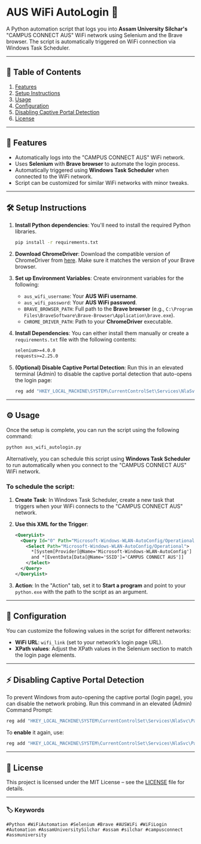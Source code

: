 
# AUS WiFi AutoLogin 🚀

A Python automation script that logs you into **Assam University Silchar's** "CAMPUS CONNECT AUS" WiFi network using Selenium and the Brave browser. The script is automatically triggered on WiFi connection via Windows Task Scheduler.

---

## 📖 **Table of Contents**
1. [Features](#-features)
2. [Setup Instructions](#-setup-instructions)
3. [Usage](#-usage)
4. [Configuration](#-configuration)
5. [Disabling Captive Portal Detection](#-disabling-captive-portal-detection)
6. [License](#-license)

---

## 🚀 **Features**
- Automatically logs into the "CAMPUS CONNECT AUS" WiFi network.
- Uses **Selenium** with **Brave browser** to automate the login process.
- Automatically triggered using **Windows Task Scheduler** when connected to the WiFi network.
- Script can be customized for similar WiFi networks with minor tweaks.

---

## 🛠️ **Setup Instructions**

1. **Install Python dependencies**:
   You'll need to install the required Python libraries.
   ```bash
   pip install -r requirements.txt
   ```

2. **Download ChromeDriver**:
   Download the compatible version of ChromeDriver from [here](https://googlechromelabs.github.io/chrome-for-testing/). Make sure it matches the version of your Brave browser.

3. **Set up Environment Variables**:
   Create environment variables for the following:
   - `aus_wifi_username`: Your **AUS WiFi username**.
   - `aus_wifi_password`: Your **AUS WiFi password**.
   - `BRAVE_BROWSER_PATH`: Full path to the **Brave browser** (e.g., `C:\Program Files\BraveSoftware\Brave-Browser\Application\brave.exe`).
   - `CHROME_DRIVER_PATH`: Path to your **ChromeDriver** executable.

4. **Install Dependencies**:
   You can either install them manually or create a `requirements.txt` file with the following contents:
   ```txt
   selenium>=4.0.0
   requests>=2.25.0
   ```

5. **(Optional) Disable Captive Portal Detection**:
   Run this in an elevated terminal (Admin) to disable the captive portal detection that auto-opens the login page:
   ```bash
   reg add "HKEY_LOCAL_MACHINE\SYSTEM\CurrentControlSet\Services\NlaSvc\Parameters\Internet" /v EnableActiveProbing /t REG_DWORD /d 0 /f
   ```

---

## ⚙️ **Usage**

Once the setup is complete, you can run the script using the following command:

```bash
python aus_wifi_autologin.py
```

Alternatively, you can schedule this script using **Windows Task Scheduler** to run automatically when you connect to the "CAMPUS CONNECT AUS" WiFi network. 

### To schedule the script:

1. **Create Task**:
   In Windows Task Scheduler, create a new task that triggers when your WiFi connects to the "CAMPUS CONNECT AUS" network.

2. **Use this XML for the Trigger**:
   ```xml
   <QueryList>
     <Query Id="0" Path="Microsoft-Windows-WLAN-AutoConfig/Operational">
       <Select Path="Microsoft-Windows-WLAN-AutoConfig/Operational">
         *[System[Provider[@Name='Microsoft-Windows-WLAN-AutoConfig'] and (EventID=8001)]]
         and *[EventData[Data[@Name='SSID']='CAMPUS CONNECT AUS']]
       </Select>
     </Query>
   </QueryList>
   ```

3. **Action**: In the "Action" tab, set it to **Start a program** and point to your `python.exe` with the path to the script as an argument.

---

## 🔧 **Configuration**

You can customize the following values in the script for different networks:

- **WiFi URL**: `wifi_link` (set to your network’s login page URL).
- **XPath values**: Adjust the XPath values in the Selenium section to match the login page elements.

---

## ⚡ **Disabling Captive Portal Detection**

To prevent Windows from auto-opening the captive portal (login page), you can disable the network probing. Run this command in an elevated (Admin) Command Prompt:

```bash
reg add "HKEY_LOCAL_MACHINE\SYSTEM\CurrentControlSet\Services\NlaSvc\Parameters\Internet" /v EnableActiveProbing /t REG_DWORD /d 0 /f
```

To **enable** it again, use:

```bash
reg add "HKEY_LOCAL_MACHINE\SYSTEM\CurrentControlSet\Services\NlaSvc\Parameters\Internet" /v EnableActiveProbing /t REG_DWORD /d 1 /f
```

---

## 📝 **License**

This project is licensed under the MIT License – see the [LICENSE](LICENSE) file for details.

---

### 🏷️ **Keywords**

`#Python #WiFiAutomation #Selenium #Brave #AUSWiFi #WiFiLogin #Automation #AssamUniversitySilchar #assam #silchar #campusconnect #assmuniversity`
